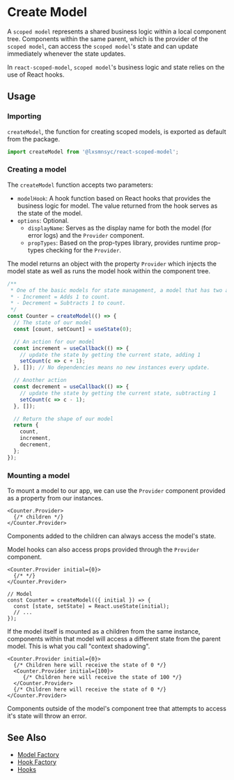 # Create Model

A `scoped model` represents a shared business logic within a local component tree. Components within the same parent, which is the provider of the `scoped model`, can access the `scoped model`'s state and can update immediately whenever the state updates.

In `react-scoped-model`, `scoped model`'s business logic and state relies on the use of React hooks.

## Usage

### Importing

`createModel`, the function for creating scoped models, is exported as default from the package.

```ts
import createModel from '@lxsmnsyc/react-scoped-model';
```

### Creating a model

The `createModel` function accepts two parameters:
- `modelHook`: A hook function based on React hooks that provides the business logic for model. The value returned from the hook serves as the state of the model.
- `options`: Optional.
  - `displayName`: Serves as the display name for both the model (for error logs) and the `Provider` component.
  - `propTypes`: Based on the prop-types library, provides runtime prop-types checking for the `Provider`.

The model returns an object with the property `Provider` which injects the model state as well as runs the model hook within the component tree.

```ts
/**
 * One of the basic models for state management, a model that has two actions:
 * - Increment = Adds 1 to count.
 * - Decrement = Subtracts 1 to count.
 */
const Counter = createModel(() => {
  // The state of our model
  const [count, setCount] = useState(0);

  // An action for our model
  const increment = useCallback(() => {
    // update the state by getting the current state, adding 1
    setCount(c => c + 1);
  }, []); // No dependencies means no new instances every update.

  // Another action
  const decrement = useCallback(() => {
    // update the state by getting the current state, subtracting 1
    setCount(c => c - 1);
  }, []);

  // Return the shape of our model
  return {
    count,
    increment,
    decrement,
  };
});
```

### Mounting a model

To mount a model to our app, we can use the `Provider` component provided as a property from our instances.

```tsx
<Counter.Provider>
  {/* children */}
</Counter.Provider>
```

Components added to the children can always access the model's state.

Model hooks can also access props provided through the `Provider` component.

```tsx
<Counter.Provider initial={0}>
  {/* */}
</Counter.Provider>

// Model
const Counter = createModel(({ initial }) => {
  const [state, setState] = React.useState(initial);
  // ...
});
```

If the model itself is mounted as a children from the same instance, components within that model will access a different state from the parent model. This is what you call "context shadowing".

```tsx
<Counter.Provider initial={0}>
  {/* Children here will receive the state of 0 */}
  <Counter.Provider initial={100}>
     {/* Children here will receive the state of 100 */}
  </Counter.Provider>
  {/* Children here will receive the state of 0 */}
</Counter.Provider>
```

Components outside of the model's component tree that attempts to access it's state will throw an error.

## See Also
- [Model Factory](/docs/model-factory.md)
- [Hook Factory](/docs/hook-factory.md)
- [Hooks](/docs/hooks/README.md)